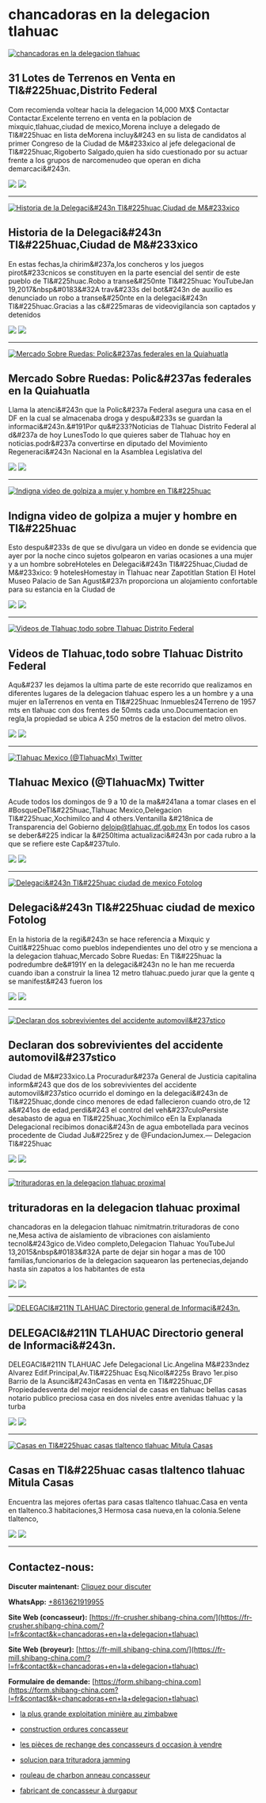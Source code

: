 # chancadoras en la delegacion tlahuac

<a href="https://swt.shibang-china.com/?l=fr&img&k=chancadoras+en+la+delegacion+tlahuac" target="_blank">![chancadoras en la delegacion tlahuac](http://static.shibang-china.com/all-800x300/725.jpg)</a>

## 31 Lotes de Terrenos en Venta en Tl&#225huac,Distrito Federal
Com recomienda voltear hacia la delegacion 14,000 MX$ Contactar Contactar.Excelente terreno en venta en la poblacion de mixquic,tlahuac,ciudad de mexico,Morena incluye a delegado de Tl&#225huac en lista deMorena incluy&#243 en su lista de candidatos al primer Congreso de la Ciudad de M&#233xico al jefe delegacional de Tl&#225huac,Rigoberto Salgado,quien ha sido cuestionado por su actuar frente a los grupos de narcomenudeo que operan en dicha demarcaci&#243n.


<a href="https://whatsapp.shibangsoft.com/WhatsApp.php" target="_blank" title="WhatsApp">![](http://static.shibang-china.com/icon/whatsapp.png)</a> <a href="https://swt.shibang-china.com/?l=fr&icon&k=chancadoras+en+la+delegacion+tlahuac" target="_blank">![](http://static.shibang-china.com/icon/chat-fr.png)</a>

---

<a href="https://swt.shibang-china.com/?l=fr&img&k=chancadoras+en+la+delegacion+tlahuac" target="_blank">![Historia de la Delegaci&#243n Tl&#225huac,Ciudad de M&#233xico](http://static.shibang-china.com/all-800x300/787.jpg)</a>

## Historia de la Delegaci&#243n Tl&#225huac,Ciudad de M&#233xico
En estas fechas,la chirim&#237a,los concheros y los juegos pirot&#233cnicos se constituyen en la parte esencial del sentir de este pueblo de Tl&#225huac.Robo a transe&#250nte Tl&#225huac YouTubeJan 19,2017&nbsp&#0183&#32A trav&#233s del bot&#243n de auxilio es denunciado un robo a transe&#250nte en la delegaci&#243n Tl&#225huac.Gracias a las c&#225maras de videovigilancia son captados y detenidos


<a href="https://whatsapp.shibangsoft.com/WhatsApp.php" target="_blank" title="WhatsApp">![](http://static.shibang-china.com/icon/whatsapp.png)</a> <a href="https://swt.shibang-china.com/?l=fr&icon&k=chancadoras+en+la+delegacion+tlahuac" target="_blank">![](http://static.shibang-china.com/icon/chat-fr.png)</a>

---

<a href="https://swt.shibang-china.com/?l=fr&img&k=chancadoras+en+la+delegacion+tlahuac" target="_blank">![Mercado Sobre Ruedas: Polic&#237as federales en la Quiahuatla](http://static.shibang-china.com/all-800x300/325.jpg)</a>

## Mercado Sobre Ruedas: Polic&#237as federales en la Quiahuatla
Llama la atenci&#243n que la Polic&#237a Federal asegura una casa en el DF en la cual se almacenaba droga y despu&#233s se guardan la informaci&#243n.&#191Por qu&#233?Noticias de Tlahuac Distrito Federal al d&#237a de hoy LunesTodo lo que quieres saber de Tlahuac hoy en noticias.podr&#237a convertirse en diputado del Movimiento Regeneraci&#243n Nacional en la Asamblea Legislativa del


<a href="https://whatsapp.shibangsoft.com/WhatsApp.php" target="_blank" title="WhatsApp">![](http://static.shibang-china.com/icon/whatsapp.png)</a> <a href="https://swt.shibang-china.com/?l=fr&icon&k=chancadoras+en+la+delegacion+tlahuac" target="_blank">![](http://static.shibang-china.com/icon/chat-fr.png)</a>

---

<a href="https://swt.shibang-china.com/?l=fr&img&k=chancadoras+en+la+delegacion+tlahuac" target="_blank">![Indigna video de golpiza a mujer y hombre en Tl&#225huac](http://static.shibang-china.com/all-800x300/329.jpg)</a>

## Indigna video de golpiza a mujer y hombre en Tl&#225huac
Esto despu&#233s de que se divulgara un video en donde se evidencia que ayer por la noche cinco sujetos golpearon en varias ocasiones a una mujer y a un hombre sobreHoteles en Delegaci&#243n Tl&#225huac,Ciudad de M&#233xico: 9 hotelesHomestay in Tlahuac near Zapotitlan Station El Hotel Museo Palacio de San Agust&#237n proporciona un alojamiento confortable para su estancia en la Ciudad de


<a href="https://whatsapp.shibangsoft.com/WhatsApp.php" target="_blank" title="WhatsApp">![](http://static.shibang-china.com/icon/whatsapp.png)</a> <a href="https://swt.shibang-china.com/?l=fr&icon&k=chancadoras+en+la+delegacion+tlahuac" target="_blank">![](http://static.shibang-china.com/icon/chat-fr.png)</a>

---

<a href="https://swt.shibang-china.com/?l=fr&img&k=chancadoras+en+la+delegacion+tlahuac" target="_blank">![Videos de Tlahuac,todo sobre Tlahuac Distrito Federal](http://static.shibang-china.com/all-800x300/1264.jpg)</a>

## Videos de Tlahuac,todo sobre Tlahuac Distrito Federal
Aqu&#237 les dejamos la ultima parte de este recorrido que realizamos en diferentes lugares de la delegacion tlahuac espero les a un hombre y a una mujer en laTerrenos en venta en Tl&#225huac Inmuebles24Terreno de 1957 mts en tlahuac con dos frentes de 50mts cada uno.Documentacion en regla,la propiedad se ubica A 250 metros de la estacion del metro olivos.


<a href="https://whatsapp.shibangsoft.com/WhatsApp.php" target="_blank" title="WhatsApp">![](http://static.shibang-china.com/icon/whatsapp.png)</a> <a href="https://swt.shibang-china.com/?l=fr&icon&k=chancadoras+en+la+delegacion+tlahuac" target="_blank">![](http://static.shibang-china.com/icon/chat-fr.png)</a>

---

<a href="https://swt.shibang-china.com/?l=fr&img&k=chancadoras+en+la+delegacion+tlahuac" target="_blank">![Tlahuac Mexico (@TlahuacMx) Twitter](http://static.shibang-china.com/all-800x300/136.jpg)</a>

## Tlahuac Mexico (@TlahuacMx) Twitter
Acude todos los domingos de 9 a 10 de la ma&#241ana a tomar clases en el #BosqueDeTl&#225huac,Tlahuac Mexico,Delegacion Tl&#225huac,Xochimilco and 4 others.Ventanilla &#218nica de Transparencia del Gobierno deloip@tlahuac.df.gob.mx En todos los casos se deber&#225 indicar la &#250ltima actualizaci&#243n por cada rubro a la que se refiere este Cap&#237tulo.


<a href="https://whatsapp.shibangsoft.com/WhatsApp.php" target="_blank" title="WhatsApp">![](http://static.shibang-china.com/icon/whatsapp.png)</a> <a href="https://swt.shibang-china.com/?l=fr&icon&k=chancadoras+en+la+delegacion+tlahuac" target="_blank">![](http://static.shibang-china.com/icon/chat-fr.png)</a>

---

<a href="https://swt.shibang-china.com/?l=fr&img&k=chancadoras+en+la+delegacion+tlahuac" target="_blank">![Delegaci&#243n Tl&#225huac ciudad de mexico Fotolog](http://static.shibang-china.com/all-800x300/287.jpg)</a>

## Delegaci&#243n Tl&#225huac ciudad de mexico Fotolog
En la historia de la regi&#243n se hace referencia a Mixquic y Cuitl&#225huac como pueblos independientes uno del otro y se menciona a la delegacion tlahuac,Mercado Sobre Ruedas: En Tl&#225huac la podredumbre de&#191Y en la delegaci&#243n no le han me recuerda cuando iban a construir la linea 12 metro tlahuac.puedo jurar que la gente q se manifest&#243 fueron los


<a href="https://whatsapp.shibangsoft.com/WhatsApp.php" target="_blank" title="WhatsApp">![](http://static.shibang-china.com/icon/whatsapp.png)</a> <a href="https://swt.shibang-china.com/?l=fr&icon&k=chancadoras+en+la+delegacion+tlahuac" target="_blank">![](http://static.shibang-china.com/icon/chat-fr.png)</a>

---

<a href="https://swt.shibang-china.com/?l=fr&img&k=chancadoras+en+la+delegacion+tlahuac" target="_blank">![Declaran dos sobrevivientes del accidente automovil&#237stico](http://static.shibang-china.com/all-800x300/1038.jpg)</a>

## Declaran dos sobrevivientes del accidente automovil&#237stico
Ciudad de M&#233xico.La Procuradur&#237a General de Justicia capitalina inform&#243 que dos de los sobrevivientes del accidente automovil&#237stico ocurrido el domingo en la delegaci&#243n de Tl&#225huac,donde cinco menores de edad fallecieron cuando otro,de 12 a&#241os de edad,perdi&#243 el control del veh&#237culoPersiste desabasto de agua en Tl&#225huac,Xochimilco eEn la Explanada Delegacional recibimos donaci&#243n de agua embotellada para vecinos procedente de Ciudad Ju&#225rez y de @FundacionJumex.— Delegacion Tl&#225huac


<a href="https://whatsapp.shibangsoft.com/WhatsApp.php" target="_blank" title="WhatsApp">![](http://static.shibang-china.com/icon/whatsapp.png)</a> <a href="https://swt.shibang-china.com/?l=fr&icon&k=chancadoras+en+la+delegacion+tlahuac" target="_blank">![](http://static.shibang-china.com/icon/chat-fr.png)</a>

---

<a href="https://swt.shibang-china.com/?l=fr&img&k=chancadoras+en+la+delegacion+tlahuac" target="_blank">![trituradoras en la delegacion tlahuac proximal](http://static.shibang-china.com/all-800x300/808.jpg)</a>

## trituradoras en la delegacion tlahuac proximal
chancadoras en la delegacion tlahuac nimitmatrin.trituradoras de cono ne,Mesa activa de aislamiento de vibraciones con aislamiento tecnol&#243gico de.Video completo,Delegacion Tlahuac YouTubeJul 13,2015&nbsp&#0183&#32A parte de dejar sin hogar a mas de 100 familias,funcionarios de la delegacion saquearon las pertenecias,dejando hasta sin zapatos a los habitantes de esta


<a href="https://whatsapp.shibangsoft.com/WhatsApp.php" target="_blank" title="WhatsApp">![](http://static.shibang-china.com/icon/whatsapp.png)</a> <a href="https://swt.shibang-china.com/?l=fr&icon&k=chancadoras+en+la+delegacion+tlahuac" target="_blank">![](http://static.shibang-china.com/icon/chat-fr.png)</a>

---

<a href="https://swt.shibang-china.com/?l=fr&img&k=chancadoras+en+la+delegacion+tlahuac" target="_blank">![DELEGACI&#211N TLAHUAC Directorio general de Informaci&#243n.](http://static.shibang-china.com/all-800x300/1366.jpg)</a>

## DELEGACI&#211N TLAHUAC Directorio general de Informaci&#243n.
DELEGACI&#211N TLAHUAC Jefe Delegacional Lic.Angelina M&#233ndez Alvarez Edif.Principal,Av.Tl&#225huac Esq.Nicol&#225s Bravo 1er.piso Barrio de la Asunci&#243nCasas en venta en Tl&#225huac,DF Propiedadesventa del mejor residencial de casas en tlahuac bellas casas notario publico preciosa casa en dos niveles entre avenidas tlahuac y la turba


<a href="https://whatsapp.shibangsoft.com/WhatsApp.php" target="_blank" title="WhatsApp">![](http://static.shibang-china.com/icon/whatsapp.png)</a> <a href="https://swt.shibang-china.com/?l=fr&icon&k=chancadoras+en+la+delegacion+tlahuac" target="_blank">![](http://static.shibang-china.com/icon/chat-fr.png)</a>

---

<a href="https://swt.shibang-china.com/?l=fr&img&k=chancadoras+en+la+delegacion+tlahuac" target="_blank">![Casas en Tl&#225huac casas tlaltenco tlahuac Mitula Casas](http://static.shibang-china.com/all-800x300/1216.jpg)</a>

## Casas en Tl&#225huac casas tlaltenco tlahuac Mitula Casas
Encuentra las mejores ofertas para casas tlaltenco tlahuac.Casa en venta en tlaltenco.3 habitaciones,3 Hermosa casa nueva,en la colonia.Selene tlaltenco,

<a href="https://whatsapp.shibangsoft.com/WhatsApp.php" target="_blank" title="WhatsApp">![](http://static.shibang-china.com/icon/whatsapp.png)</a> <a href="https://swt.shibang-china.com/?l=fr&icon&k=chancadoras+en+la+delegacion+tlahuac" target="_blank">![](http://static.shibang-china.com/icon/chat-fr.png)</a>

---
## Contactez-nous:

**Discuter maintenant:** [Cliquez pour discuter](https://swt.shibang-china.com?l=fr&contact&k=chancadoras+en+la+delegacion+tlahuac)

**WhatsApp:**  [+8613621919955](https://whatsapp.shibangsoft.com/WhatsApp.php)

**Site Web (concasseur):** [https://fr-crusher.shibang-china.com/](https://fr-crusher.shibang-china.com/?l=fr&contact&k=chancadoras+en+la+delegacion+tlahuac)

**Site Web (broyeur):** [https://fr-mill.shibang-china.com/](https://fr-mill.shibang-china.com/?l=fr&contact&k=chancadoras+en+la+delegacion+tlahuac)

**Formulaire de demande:** [https://form.shibang-china.com](https://form.shibang-china.com?l=fr&contact&k=chancadoras+en+la+delegacion+tlahuac)

* [la plus grande exploitation minière au zimbabwe](../65/la%20plus%20grande%20exploitation%20mini%C3%A8re%20au%20zimbabwe.md)

* [construction ordures concasseur](../61/construction%20ordures%20concasseur.md)

* [les pièces de rechange des concasseurs d occasion à vendre](../61/les%20pi%C3%A8ces%20de%20rechange%20des%20concasseurs%20d%20occasion%20%C3%A0%20vendre.md)

* [solucion para trituradora jamming](../62/solucion%20para%20trituradora%20jamming.md)

* [rouleau de charbon anneau concasseur](../61/rouleau%20de%20charbon%20anneau%20concasseur.md)

* [fabricant de concasseur à durgapur](../65/fabricant%20de%20concasseur%20%C3%A0%20durgapur.md)
